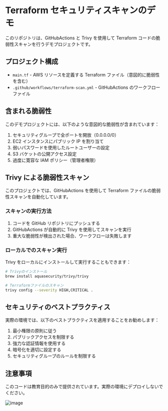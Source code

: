 # Terraform セキュリティスキャンのデモ

このリポジトリは、GitHubActions と Trivy を使用して Terraform コードの脆弱性スキャンを行うデモプロジェクトです。

## プロジェクト構成

- `main.tf` - AWS リソースを定義する Terraform ファイル（意図的に脆弱性を含む）
- `.github/workflows/terraform-scan.yml` - GitHubActions のワークフローファイル

## 含まれる脆弱性

このデモプロジェクトには、以下のような意図的な脆弱性が含まれています：

1. セキュリティグループで全ポートを開放（0.0.0.0/0）
2. EC2 インスタンスにパブリック IP を割り当て
3. 弱いパスワードを使用したルートユーザーの設定
4. S3 バケットの公開アクセス設定
5. 過度に寛容な IAM ポリシー（管理者権限）

## Trivy による脆弱性スキャン

このプロジェクトでは、GitHubActions を使用して Terraform ファイルの脆弱性スキャンを自動化しています。

### スキャンの実行方法

1. コードを GitHub リポジトリにプッシュする
2. GitHubActions が自動的に Trivy を使用してスキャンを実行
3. 重大な脆弱性が検出された場合、ワークフローは失敗します

### ローカルでのスキャン実行

Trivy をローカルにインストールして実行することもできます：

```bash
# Trivyのインストール
brew install aquasecurity/trivy/trivy

# Terraformファイルのスキャン
trivy config --severity HIGH,CRITICAL .
```

## セキュリティのベストプラクティス

実際の環境では、以下のベストプラクティスを適用することをお勧めします：

1. 最小権限の原則に従う
2. パブリックアクセスを制限する
3. 強力な認証情報を使用する
4. 暗号化を適切に設定する
5. セキュリティグループのルールを制限する

## 注意事項

このコードは教育目的のみで提供されています。実際の環境にデプロイしないでください。

![image](https://github.com/user-attachments/assets/463c33fb-2b33-4af4-bccf-d72d6d337c67)

